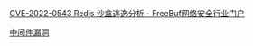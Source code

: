 [CVE-2022-0543 Redis 沙盒逃逸分析 - FreeBuf网络安全行业门户](https://www.freebuf.com/news/325729.html)


















[中间件漏洞](../网安/web安全/中间件漏洞.md)